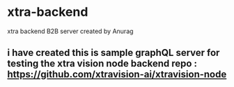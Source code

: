# xtra-backend
 xtra backend B2B server created by Anurag


## i have created this is sample graphQL server for testing the xtra vision node backend repo : https://github.com/xtravision-ai/xtravision-node
